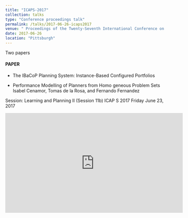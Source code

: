 ```yaml
---
title: "ICAPS-2017"
collection: talks
type: "Conference proceedings talk"
permalink: /talks/2017-06-26-icaps2017
venue: " Proceedings of the Twenty-Seventh International Conference on Automated Planning and Scheduling "
date: 2017-06-26
location: "Pittsburgh"
---
```

Two papers 

#### PAPER
* The IBaCoP Planning System: Instance-Based Configured Portfolios 

* Performance Modelling of Planners from Homo geneous Problem Sets Isabel Cenamor, Tomas de la Rosa, and Fernando Fernandez 

Session: Learning and Planning II (Session 11b) ICAP S 2017 Friday June 23, 2017 


<div class="embed-responsive embed-responsive-16by9">
<iframe width="560" height="315" src="https://www.youtube.com/embed/-II59JhFvtQ" frameborder="0" allow="autoplay; encrypted-media" allowfullscreen></iframe>
</div>
